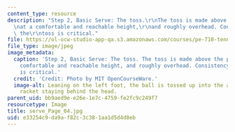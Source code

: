 ```yaml
---
content_type: resource
description: "Step 2, Basic Serve: The toss.\r\nThe toss is made above the player\r\
  \nat a comfortable and reachable height,\r\nand roughly overhead. Consistency in\
  \ the\r\ntoss is critical."
file: https://ol-ocw-studio-app-qa.s3.amazonaws.com/courses/pe-710-tennis-spring-2007/e33254c9da9af82c3c381aa1d5d4d8eb_serve_Page_04.jpg
file_type: image/jpeg
image_metadata:
  caption: 'Step 2, Basic Serve: The toss. The toss is made above the player at a
    comfortable and reachable height, and roughly overhead. Consistency in the toss
    is critical.'
  credit: 'Credit: Photo by MIT OpenCourseWare.'
  image-alt: Leaning on the left foot, the ball is tossed up into the air, with the
    racket staying behind the head.
parent_uid: bb9aed9e-e26e-1e7c-4759-fe2fc9c249f7
resourcetype: Image
title: serve_Page_04.jpg
uid: e33254c9-da9a-f82c-3c38-1aa1d5d4d8eb
---
```


